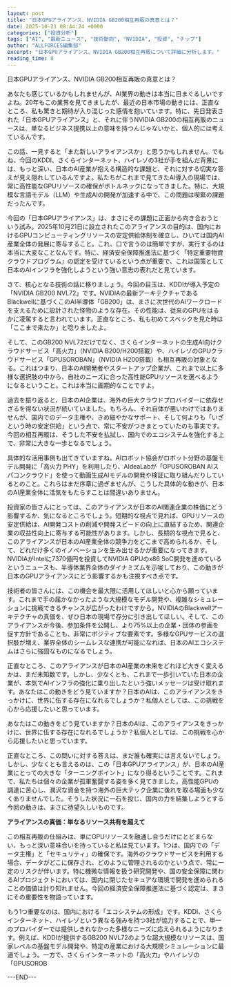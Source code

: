 ```yaml
---
layout: post
title: "日本GPUアライアンス、NVIDIA GB200相互再販の真意とは？"
date: 2025-10-21 08:44:24 +0000
categories: ["投資分析"]
tags: ["AI", "最新ニュース", "技術動向", "NVIDIA", "投資", "チップ"]
author: "ALLFORCES編集部"
excerpt: "日本GPUアライアンス、NVIDIA GB200相互再販について詳細に分析します。"
reading_time: 8
---
```


日本GPUアライアンス、NVIDIA GB200相互再販の真意とは？

あなたも感じているかもしれませんが、AI業界の動きは本当に目まぐるしいですよね。20年もこの業界を見てきましたが、最近の日本市場の動きには、正直なところ、私も驚きと期待が入り混じった感情を抱いています。特に、先日発表された「日本GPUアライアンス」と、それに伴うNVIDIA GB200の相互再販のニュースは、単なるビジネス提携以上の意味を持つんじゃないかと、個人的には考えているんです。

この話、一見すると「また新しいアライアンスか」と思うかもしれません。でもね、今回のKDDI、さくらインターネット、ハイレゾの3社が手を組んだ背景には、もっと深い、日本のAI産業が抱える構造的な課題と、それに対する切実な答えが見え隠れしているんですよ。私たちがこれまで見てきたAI導入の現場では、常に高性能なGPUリソースの確保がボトルネックになってきました。特に、大規模な言語モデル（LLM）や生成AIの開発が加速する中で、この問題は喫緊の課題だったんです。

今回の「日本GPUアライアンス」は、まさにその課題に正面から向き合おうという試み。2025年10月21日に設立されたこのアライアンスの目的は、国内におけるGPUコンピューティングリソースの安定供給体制を確立し、ひいては国内AI産業全体の発展に寄与すること。これ、口で言うのは簡単ですが、実行するのは本当に大変なことなんです。特に、経済安全保障推進法に基づく「特定重要物資クラウドプログラム」の認定を受けているという点が重要で、これは国策として日本のAIインフラを強化しようという強い意志の表れだと見ています。

さて、核心となる技術の話に移りましょう。今回の目玉は、KDDIが導入予定の「NVIDIA GB200 NVL72」です。NVIDIAの最新アーキテクチャであるBlackwellに基づくこのAI半導体「GB200」は、まさに次世代のAIワークロードを支えるために設計された怪物のような存在。その性能は、従来のGPUをはるかに凌駕すると言われています。正直なところ、私も初めてスペックを見た時は「ここまで来たか」と唸りましたよ。

そして、このGB200 NVL72だけでなく、さくらインターネットの生成AI向けクラウドサービス「高火力」（NVIDIA B200/H200搭載）や、ハイレゾのGPUクラウドサービス「GPUSOROBAN」（NVIDIA H200搭載）も相互再販の対象となる。これはつまり、日本のAI開発者やスタートアップ企業が、これまで以上に多様な選択肢の中から、自社のニーズに合った高性能GPUリソースを選べるようになるということ。これは本当に画期的なことですよ。

過去を振り返ると、日本のAI企業は、海外の巨大クラウドプロバイダーに依存せざるを得ない状況が続いていました。もちろん、それ自体が悪いわけではありませんが、国内でのデータ主権や、きめ細やかなサポート、そして何よりも「いざという時の安定供給」という点で、常に不安がつきまとっていたのも事実です。今回の相互再販は、そうした不安を払拭し、国内でのエコシステムを強化する上で、非常に大きな一歩となるでしょう。

具体的な活用事例も出てきていますね。AIロボット協会がロボット分野の基盤モデル開発に「高火力 PHY」を利用したり、AIdeaLabが「GPUSOROBAN AIスパコンクラウド」を使って動画生成AIモデルの開発や検証に取り組んだりしているとのこと。これらはまだ序章に過ぎませんが、こうした具体的な動きが、日本のAI産業全体に活気をもたらすことは間違いありません。

投資家の皆さんにとっては、このアライアンスが日本のAI関連企業の株価にどう影響するか、気になるところでしょう。短期的な視点で見れば、GPUリソースの安定供給は、AI開発コストの削減や開発スピードの向上に直結するため、関連企業の収益性向上に寄与する可能性があります。しかし、長期的な視点で見ると、このアライアンスが日本のAI産業全体の競争力をどこまで高められるか、そして、どれだけ多くのイノベーションを生み出せるかが重要になってきます。NVIDIAがIntelに7370億円を投資してNVIDIA GPUのx86 SoC開発を進めているというニュースも、半導体業界全体のダイナミズムを示唆しており、この動きが日本のGPUアライアンスにどう影響するかも注視すべき点です。

技術者の皆さんには、この機会を最大限に活用してほしいと心から願っています。これまで手の届かなかったような大規模なモデル開発や、複雑なシミュレーションに挑戦できるチャンスが広がったわけですから。NVIDIAのBlackwellアーキテクチャの真価を、ぜひ日本の現場で存分に引き出してほしい。そして、このアライアンスが今後、参加条件を公開し、より75%以上の企業・団体の参画を促す方針であることも、非常にポジティブな要素です。多様なGPUサービスの選択肢が増え、業界全体のシームレスな連携が可能になれば、日本のAIエコシステムはさらに強固なものになるでしょう。

正直なところ、このアライアンスが日本のAI産業の未来をどれほど大きく変えるかは、まだ未知数です。しかし、少なくとも、これまで一歩引いていた日本の企業が、本気でAIインフラの強化に乗り出したという強いメッセージは受け取れます。あなたはこの動きをどう見ていますか？日本のAIは、このアライアンスをきっかけに、世界に伍する存在になれるでしょうか？私個人としては、この挑戦を心から応援したいと思っています。

あなたはこの動きをどう見ていますか？日本のAIは、このアライアンスをきっかけに、世界に伍する存在になれるでしょうか？私個人としては、この挑戦を心から応援したいと思っています。

正直なところ、この問いに対する答えは、まだ誰も確実には言えないでしょう。しかし、少なくとも言えるのは、この「日本GPUアライアンス」が、日本のAI産業にとっての大きな「ターニングポイント」になり得るということです。これまで、私たちは個々の企業が孤軍奮闘する姿を多く見てきました。高性能GPUの調達に苦心し、潤沢な資金を持つ海外の巨大テック企業に後れを取る場面も少なくありませんでした。そうした状況に一石を投じ、国内の力を結集しようとする今回の動きは、まさに待望久しいものです。

**アライアンスの真価：単なるリソース共有を超えて**

この相互再販の仕組みは、単にGPUリソースを融通し合うだけにとどまらない、もっと深い意味合いを持っていると私は見ています。1つは、国内での「データ主権」と「セキュリティ」の確保です。海外のクラウドサービスを利用する場合、データがどこに保存され、どのように管理されるのかという点で、常に一定のリスクが伴います。特に機微な情報を扱う研究開発や、国の安全保障に関わるAIプロジェクトにおいては、国内に閉じたセキュアな環境で開発を進められることの価値は計り知れません。今回の経済安全保障推進法に基づく認定は、まさにその重要性を物語っています。

もう1つ重要なのは、国内における「エコシステムの形成」です。KDDI、さくらインターネット、ハイレゾという異なる強みを持つ3社が協力することで、単一のプロバイダーでは提供しきれなかった多様なニーズに応えられるようになります。例えば、KDDIが提供するGB200 NVL72のような超大規模なリソースは、国家レベルの基盤モデル開発や、特定の産業における大規模シミュレーションに最適でしょう。一方で、さくらインターネットの「高火力」やハイレゾの「GPUSOROB

---END---